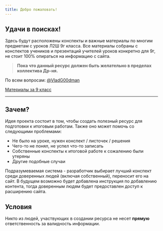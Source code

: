 ```yaml
---
title: Добро пожаловать!
---
```

## Удачи в поисках!

Здесь будут расположены конспекты и важные материалы по многим предметам с уроков Л2Ш 9г класса. Все материалы собраны с конспектов учеников и презентаций учителей уроков конкретно для 9г, не стоит 100% опираться на информацию с сайта.

> **Пока что данный ресурс должен быть желательно в пределах коллектива Др-ня.**

По всем вопросам: [@VladG00dman](https://t.me/VladG00dman)

[Материалы за 9 класс](9-grade/home.md)

---

## Зачем?

Идея проекта состоит в том, чтобы создать полезный ресурс для подготовки к итоговым работам.
Также оно может помочь со следующими проблемами:
- Не было на уроке, нужен конспект / листочек / решения
- Чего-то не понял, не успел что-то записать
- Собственные конспекты к итоговой работе к сожалению были утеряны
- Другие подобные случаи

Подразумеваемая система - разработчик выбирает лучший конспект среди доверенных людей (включая собственный), переносит его на сайт. В будущем возможно будет добавлена инструкция по добавлению контента, тогда доверенным людям будет предоставлен доступ к расширению сайта.

## Условия

Никто из людей, участвующих в создании ресурса не несет **прямую** ответственность за валидность информации.